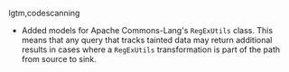 lgtm,codescanning
* Added models for Apache Commons-Lang's `RegExUtils` class. This means that any query that tracks tainted data may return additional results in cases where a `RegExUtils` transformation is part of the path from source to sink.
